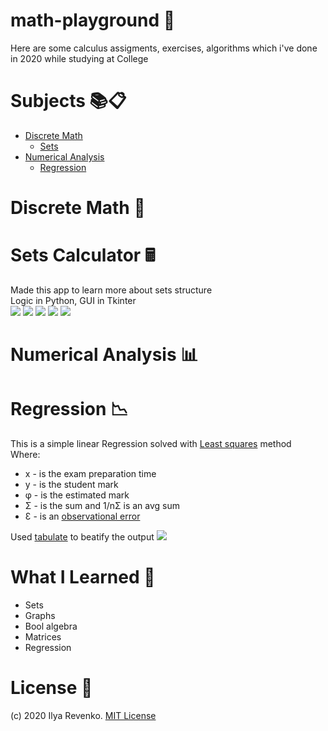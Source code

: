# math-playground 🧮
Here are some calculus assigments, exercises, algorithms which i've done in 2020 while studying at College

# Subjects 📚📋
* [Discrete Math](#Discrete-Math-💖 "Goto Discrete Math 💖") 
   * [Sets](#Sets-Calculator-🖩 "Goto Sets Calculator 🖩")
* [Numerical Analysis](#Numerical-Analysis-📊 "Goto Numerical Analysis 📊")
   * [Regression](#Regression-📉 "Goto Regression 📉")

# Discrete Math 💖
# Sets Calculator 🖩
Made this app to learn more about sets structure<br>
Logic in Python, GUI in Tkinter<br>
<img src="https://i.imgur.com/y3h6dEu.jpg">
<img src="https://i.imgur.com/z9zXK6e.jpg">
<img src="https://i.imgur.com/3IMTqHJ.jpg">
<img src="https://i.imgur.com/3moiqVu.jpg">
<img src="https://i.imgur.com/0tXQX0I.jpg"> 


# Numerical Analysis 📊
# Regression 📉
This is a simple linear Regression solved with [Least squares](https://en.wikipedia.org/wiki/Least_squares) method<br>
Where: 
* x - is the exam preparation time
* y - is the student mark
* φ - is the estimated mark
* Σ - is the sum and 1/nΣ is an avg sum
* Ɛ - is an [observational error](https://en.wikipedia.org/wiki/Observational_error)

Used [tabulate](https://pypi.org/project/tabulate/) to beatify the output
<img src="https://i.imgur.com/Ckr0HJl.jpg">


# What I Learned 🧠
* Sets
* Graphs
* Bool algebra
* Matrices
* Regression


# License 📑 
(c) 2020 Ilya Revenko. [MIT License](https://tldrlegal.com/license/mit-license)
